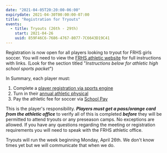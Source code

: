 ```yaml
---
date: "2021-04-05T20:20:00-06:00"
expirydate: 2021-04-30T00:00:00-07:00
title: "Registration for Tryouts"
events:
  - title: Tryouts (26th - 29th)
    start: 2021-04-26
    uuid: 859F46C6-7686-4767-8077-7C6643D19C41
---
```


Registration is now open for all players looking to tryout for FRHS girls
soccer.  You will need to view the [FRHS athletic website][frhs-athletics] for
full instructions with links. (Look for the section titled "*Instructions below
for athletic high school sports packet*")

<!--more-->

In Summary, each player must:

1. Complete a [player registration via sports engine][sports engine]
1. Turn in their [annual athletic physical][physical form]
1. Pay the athletic fee for soccer via [School Pay][pay]

This is the player's responsibility. ***Players must get a pass/orange card from
the athletic office*** to verify all of this is completed ***before*** they will
be permitted to attend tryouts or any preseason camps.  No exceptions are
allowed. If you have any questions regarding the meeting or registration
requirements you will need to speak with the FRHS athletic office.

Tryouts will run the week beginning Monday, April 26th. We don't know times yet
but we will communicate that when we do.

[frhs-athletics]: https://frh.psdschools.org/athletics
[sports engine]: https://www.psdathletics.org/hsregistration
[physical form]: https://www.psdschools.org/programs-services/athletics/high-school-athletics
[pay]: https://psdschools.schoolpay.com/
